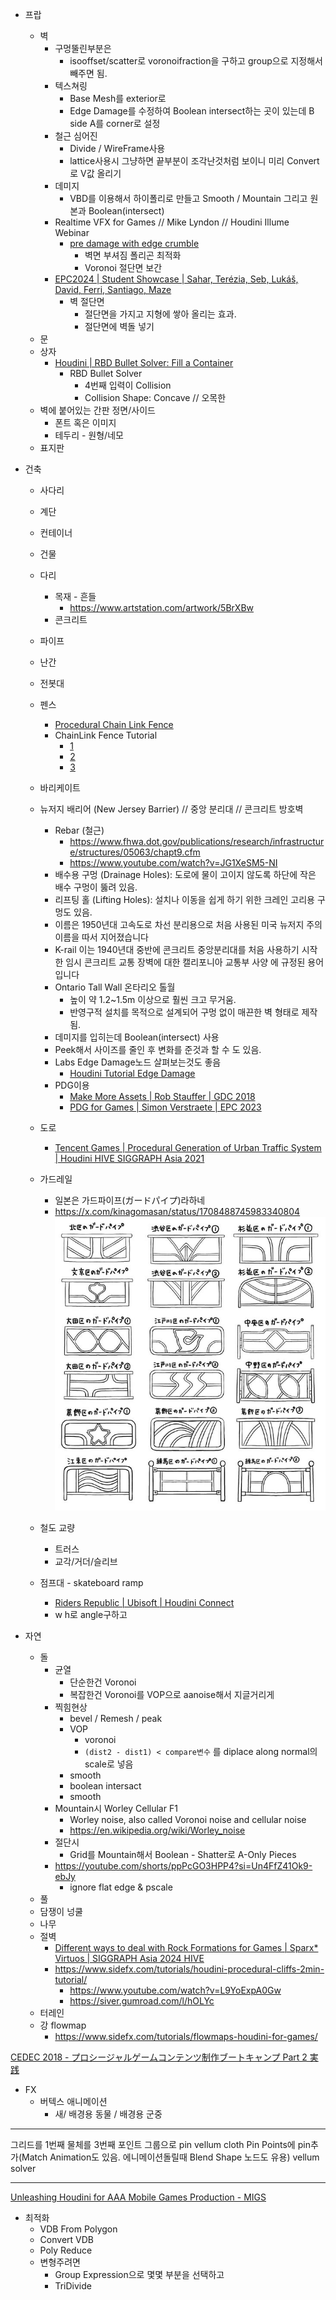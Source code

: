
- 프랍
  - 벽
    - 구멍뚤린부분은
      - isooffset/scatter로 voronoifraction을 구하고 group으로 지정해서 빼주면 됨.
    - 텍스쳐링
      - Base Mesh를 exterior로
      - Edge Damage를 수정하여 Boolean intersect하는 곳이 있는데 B side A를 corner로 설정
    - 철근 심어진
      - Divide / WireFrame사용
      - lattice사용시 그냥하면 끝부분이 조각난것처럼 보이니 미리 Convert로 V값 올리기
    - 데미지
      - VBD를 이용해서 하이폴리로 만들고 Smooth / Mountain 그리고 원본과 Boolean(intersect)
    - Realtime VFX for Games // Mike Lyndon // Houdini Illume Webinar
      - [pre damage with edge crumble](https://youtu.be/WbypqgFpD64?si=DZs_G7jVUE5MZYxz&t=2031)
        - 벽면 부셔짐 폴리곤 최적화
        - Voronoi 절단면 보간
    - [EPC2024 | Student Showcase | Sahar, Terézia, Seb, Lukáš, David, Ferri, Santiago, Maze](https://youtu.be/a5P1oZQqTS0?t=1777)
      - 벽 절단면
        - 절단면을 가지고 지형에 쌓아 올리는 효과.
        - 절단면에 벽돌 넣기
  - 문
  - 상자
    - [Houdini | RBD Bullet Solver: Fill a Container](https://www.youtube.com/watch?v=iKJWPdXSTeM)
      - RBD Bullet Solver
        - 4번째 입력이 Collision
        - Collision Shape: Concave // 오목한
  - 벽에 붙어있는 간판 정면/사이드
    - 폰트 혹은 이미지
    - 테두리 - 원형/네모
  - 표지판

- 건축
  - 사다리
  - 계단
  - 컨테이너
  - 건물
  - 다리
    - 목재 - 흔들
      - https://www.artstation.com/artwork/5BrXBw
    - 콘크리트
  - 파이프
  - 난간
  - 전봇대
  - 펜스
    - [Procedural Chain Link Fence](https://www.youtube.com/playlist?list=PL5V9qxkY_RnJK_xfZFs2ekVCijMp7NsBM)
    - ChainLink Fence Tutorial
      - [1](https://www.youtube.com/watch?v=KIkgIVjxdiI)
      - [2](https://www.youtube.com/watch?v=TTV9X5tTyf0)
      - [3](https://www.youtube.com/watch?v=NPP3VC88OpU)
  - 바리케이트
  - 뉴저지 배리어 (New Jersey Barrier) // 중앙 분리대 // 콘크리트 방호벽
    - Rebar (철근)
      - <https://www.fhwa.dot.gov/publications/research/infrastructure/structures/05063/chapt9.cfm>
      - <https://www.youtube.com/watch?v=JG1XeSM5-NI>
    - 배수용 구멍 (Drainage Holes): 도로에 물이 고이지 않도록 하단에 작은 배수 구멍이 뚫려 있음.
    - 리프팅 홀 (Lifting Holes): 설치나 이동을 쉽게 하기 위한 크레인 고리용 구멍도 있음.
    - 이름은 1950년대 고속도로 차선 분리용으로 처음 사용된 미국 뉴저지 주의 이름을 따서 지어졌습니다
    - K-rail  이는 1940년대 중반에 콘크리트 중앙분리대를 처음 사용하기 시작한 임시 콘크리트 교통 장벽에 대한 캘리포니아 교통부 사양 에 규정된 용어입니다
    - Ontario Tall Wall 온타리오 톨월
      - 높이 약 1.2~1.5m 이상으로 훨씬 크고 무거움.
      - 반영구적 설치를 목적으로 설계되어 구멍 없이 매끈한 벽 형태로 제작됨.
    - 데미지를 입히는데 Boolean(intersect) 사용
    - Peek해서 사이즈를 줄인 후 변화를 준것과 할 수 도 있음.
    - Labs Edge Damage노드 살펴보는것도 좋음
      - [Houdini Tutorial Edge Damage](https://www.youtube.com/watch?v=YMOGLxNs0Jk)
    - PDG이용
      - [Make More Assets | Rob Stauffer | GDC 2018](https://www.youtube.com/watch?v=DcOVmQYWSM8)
      - [PDG for Games | Simon Verstraete | EPC 2023](https://www.youtube.com/watch?v=hIBnwrNHsZo)
  - 도로
    - [Tencent Games | Procedural Generation of Urban Traffic System | Houdini HIVE SIGGRAPH Asia 2021](https://www.youtube.com/watch?v=OR4xG7-Od30)
  - 가드레일
    - 일본은 가드파이프(ガードパイプ)라하네
    - https://x.com/kinagomasan/status/1708488745983340804
![](../res/making/guard_pipe_tokyo.jpg)

  - 철도 교량
    - 트러스
    - 교각/거더/슬리브
  - 점프대 - skateboard ramp
    - [Riders Republic | Ubisoft | Houdini Connect](https://www.youtube.com/watch?v=SaXaOm3KppA)
    - w h로 angle구하고


- 자연
  - 돌
    - 균열
      - 단순한건 Voronoi
      - 복잡한건 Voronoi를 VOP으로 aanoise해서 지글거리게
    - 찍힘현상
      - bevel / Remesh / peak
      - VOP
        - voronoi
        - `(dist2 - dist1) < compare변수` 를 diplace along normal의 scale로 넣음
      - smooth
      - boolean intersact
      - smooth
    - Mountain시 Worley Cellular F1
      - Worley noise, also called Voronoi noise and cellular noise
      - <https://en.wikipedia.org/wiki/Worley_noise>
    - 절단시
      - Grid를 Mountain해서 Boolean - Shatter로 A-Only Pieces
    - https://youtube.com/shorts/ppPcGO3HPP4?si=Un4FfZ41Ok9-ebJy
      - ignore flat edge & pscale
  - 풀
  - 담쟁이 넝쿨
  - 나무
  - 절벽
    - [Different ways to deal with Rock Formations for Games | Sparx* Virtuos | SIGGRAPH Asia 2024 HIVE](https://www.youtube.com/watch?v=7TkOkEIwqYM)
    - <https://www.sidefx.com/tutorials/houdini-procedural-cliffs-2min-tutorial/>
      - <https://www.youtube.com/watch?v=L9YoExpA0Gw>
      - <https://siver.gumroad.com/l/hOLYc>
  - 터레인
  - 강 flowmap
    - <https://www.sidefx.com/tutorials/flowmaps-houdini-for-games/>


[CEDEC 2018 - プロシージャルゲームコンテンツ制作ブートキャンプ Part 2 実践](https://cedil.cesa.or.jp/cedil_sessions/view/1912)


- FX
  - 버텍스 애니메이션
    - 새/ 배경용 동물 / 배경용 군중

---


그리드를 1번째 물체를 3번째
포인트 그룹으로 pin
vellum cloth
    Pin Points에 pin추가(Match Animation도 있음. 에니메이션돌릴때 Blend Shape 노드도 유용)
vellum solver

---

[Unleashing Houdini for AAA Mobile Games Production - MIGS](https://www.youtube.com/watch?v=6MgUEbfrjXA)

- 최적화
  - VDB From Polygon
  - Convert VDB
  - Poly Reduce
  - 변형주려면
    - Group Expression으로 몇몇 부분을 선택하고
    - TriDivide
